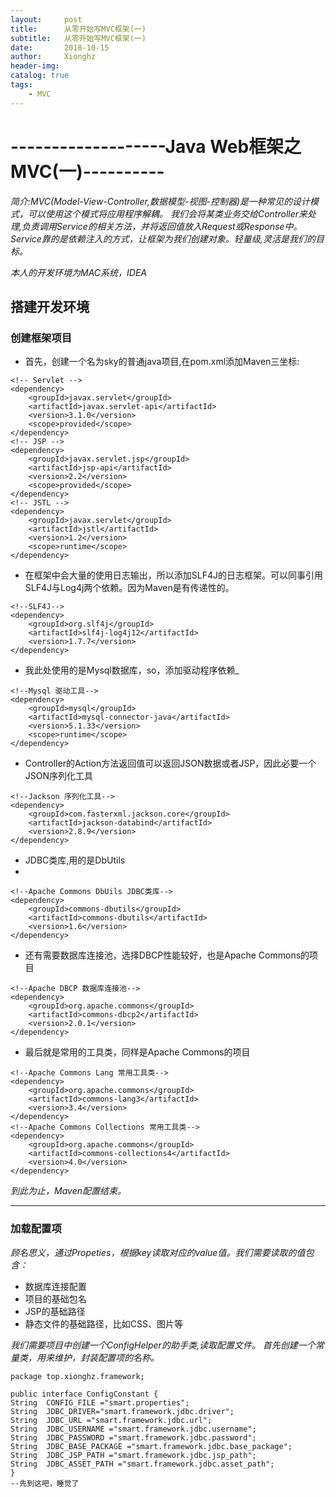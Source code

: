 ```yaml
---
layout:     post
title:      从零开始写MVC框架(一)
subtitle:   从零开始写MVC框架(一)
date:       2018-10-15
author:     Xionghz
header-img: 
catalog: true
tags:
    - MVC
---
```


# -------------------Java Web框架之MVC(一)----------

_简介:MVC(Model-View-Controller,数据模型-视图-控制器)是一种常见的设计模式，可以使用这个模式将应用程序解耦。
我们会将某类业务交给Controller来处理,负责调用Service的相关方法，并将返回值放入Request或Response中。
Service靠的是依赖注入的方式，让框架为我们创建对象。轻量级,灵活是我们的目标。_

_本人的开发环境为MAC系统，IDEA_

## 搭建开发环境
### 创建框架项目
* 首先，创建一个名为sky的普通java项目,在pom.xml添加Maven三坐标:

```
<!-- Servlet -->
<dependency>
    <groupId>javax.servlet</groupId>
    <artifactId>javax.servlet-api</artifactId>
    <version>3.1.0</version>
    <scope>provided</scope>
</dependency>
<!-- JSP -->
<dependency>
    <groupId>javax.servlet.jsp</groupId>
    <artifactId>jsp-api</artifactId>
    <version>2.2</version>
    <scope>provided</scope>
</dependency>
<!-- JSTL -->
<dependency>
    <groupId>javax.servlet</groupId>
    <artifactId>jstl</artifactId>
    <version>1.2</version>
    <scope>runtime</scope>
</dependency>
```

* 在框架中会大量的使用日志输出，所以添加SLF4J的日志框架。可以同事引用SLF4J与Log4j两个依赖。因为Maven是有传递性的。

```    
<!--SLF4J-->
<dependency>
    <groupId>org.slf4j</groupId>
    <artifactId>slf4j-log4j12</artifactId>
    <version>1.7.7</version>
</dependency>
```

* 我此处使用的是Mysql数据库，so，添加驱动程序依赖_

```
<!--Mysql 驱动工具-->
<dependency>
    <groupId>mysql</groupId>
    <artifactId>mysql-connector-java</artifactId>
    <version>5.1.33</version>
    <scope>runtime</scope>
</dependency>
```

* Controller的Action方法返回值可以返回JSON数据或者JSP，因此必要一个JSON序列化工具

```
<!--Jackson 序列化工具-->
<dependency>
    <groupId>com.fasterxml.jackson.core</groupId>
    <artifactId>jackson-databind</artifactId>
    <version>2.8.9</version>
</dependency>
```

* JDBC类库,用的是DbUtils
* 
```
<!--Apache Commons DbUils JDBC类库-->
<dependency>
    <groupId>commons-dbutils</groupId>
    <artifactId>commons-dbutils</artifactId>
    <version>1.6</version>
</dependency>
```

* 还有需要数据库连接池，选择DBCP性能较好，也是Apache Commons的项目

```
<!--Apache DBCP 数据库连接池-->
<dependency>
    <groupId>org.apache.commons</groupId>
    <artifactId>commons-dbcp2</artifactId>
    <version>2.0.1</version>
</dependency>
```
* 最后就是常用的工具类，同样是Apache Commons的项目

```
<!--Apache Commons Lang 常用工具类-->
<dependency>
    <groupId>org.apache.commons</groupId>
    <artifactId>commons-lang3</artifactId>
    <version>3.4</version>
</dependency>
<!--Apache Commons Collections 常用工具类-->
<dependency>
    <groupId>org.apache.commons</groupId>
    <artifactId>commons-collections4</artifactId>
    <version>4.0</version>
</dependency>
```

_到此为止，Maven配置结束。_

------------------------

### 加载配置项
_顾名思义，通过Propeties，根据key读取对应的value值。我们需要读取的值包含：_

* 数据库连接配置
* 项目的基础包名
* JSP的基础路径
* 静态文件的基础路径，比如CSS、图片等
   
_我们需要项目中创建一个ConfigHelper的助手类,读取配置文件。
首先创建一个常量类，用来维护，封装配置项的名称。_

```
package top.xionghz.framework;

public interface ConfigConstant {
String  CONFIG_FILE ="smart.properties";
String  JDBC_DRIVER="smart.framework.jdbc.driver";
String  JDBC_URL ="smart.framework.jdbc.url";
String  JDBC_USERNAME ="smart.framework.jdbc.username";
String  JDBC_PASSWORD ="smart.framework.jdbc.password";
String  JDBC_BASE_PACKAGE ="smart.framework.jdbc.base_package";
String  JDBC_JSP_PATH ="smart.framework.jdbc.jsp_path";
String  JDBC_ASSET_PATH ="smart.framework.jdbc.asset_path";
}
--先到这吧，睡觉了
```